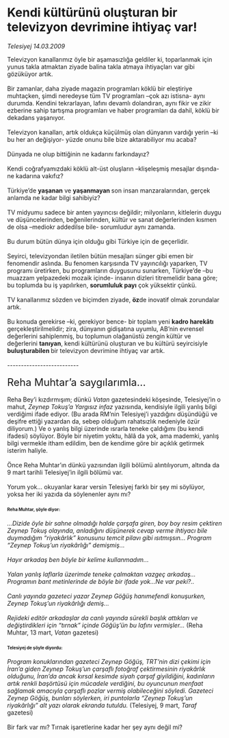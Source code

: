 # Kendi kültürünü oluşturan bir televizyon devrimine ihtiyaç var!

*Telesiyej 14.03.2009*

<div class="taraf_structure_2col_1zq">
<div class="margen_n">



 <p>Televizyon kanallarımız öyle bir aşamasızlığa geldiler ki, toparlanmak için yunus takla atmaktan ziyade balina takla atmaya ihtiyaçları var gibi gözüküyor artık. <br/><br/>Bir zamanlar, daha ziyade magazin programları köklü bir eleştiriye muhtaçken, şimdi neredeyse tüm TV programları –çok azı istisna- aynı durumda. Kendini tekrarlayan, lafını devamlı dolandıran, aynı fikir ve zikir ezberine sahip tartışma programları ve haber programları da dahil, köklü bir dekadans yaşanıyor. <br/><br/>Televizyon kanalları, artık oldukça küçülmüş olan dünyanın vardığı yerin –ki bu her an değişiyor- yüzde onunu bile bize aktarabiliyor mu acaba? <br/><br/>Dünyada ne olup bittiğinin ne kadarını farkındayız? <br/><br/>Kendi coğrafyamızdaki köklü alt-üst oluşların –klişeleşmiş mesajlar dışında- ne kadarına vakıfız? <br/><br/>Türkiye’de <b>yaşanan</b> ve <b>yaşanmayan </b>son insan manzaralarından, gerçek anlamda ne kadar bilgi sahibiyiz? <br/><br/>TV midyumu sadece bir anten yayıncısı değildir; milyonların, kitlelerin duygu ve düşüncelerinden, beğenilerinden, kültür ve sanat değerlerinden kısmen de olsa –mediokr addedilse bile- sorumludur aynı zamanda. <br/><br/>Bu durum bütün dünya için olduğu gibi Türkiye için de geçerlidir. <br/><br/>Seyirci, televizyondan iletilen bütün mesajları sünger gibi emen bir fenomendir aslında. Bu fenomen karşısında TV yayıncılığı yaparken, TV programı üretirken, bu programların duygusunu sunarken, Türkiye’de –bu muazzam yelpazedeki mozaik içinde- insanın dizleri titremelidir bana göre; bu toplumda bu iş yapılırken, <b>sorumluluk payı</b> çok yüksektir çünkü. <br/><br/>TV kanallarımız sözden ve biçimden ziyade, <b>öz</b>de inovatif olmak zorundalar artık. <br/><br/>Bu konuda gerekirse –ki, gerekiyor bence- bir toplam yeni <b>kadro harekâtı </b>gerçekleştirilmelidir; zira, dünyanın gidişatına uyumlu, AB’nin evrensel değerlerini sahiplenmiş, bu toplumun olağanüstü zengin kültür ve değerlerini <b>tanıyan</b>, kendi kültürünü oluşturan ve bu kültürü seyircisiyle <b>buluşturabilen </b>bir televizyon devrimine ihtiyaç var artık. <br/><br/>-------------------------- <br/><br/><font size="5">Reha Muhtar’a saygılarımla...</font> <br/><br/>Reha Bey’i kızdırmışım; dünkü <i>Vatan</i> gazetesindeki köşesinde, Telesiyej’in o mahut, <i>Zeynep Tokuş’a Yargısız infaz</i> yazısında, kendisiyle ilgili yanlış bilgi verdiğimi ifade ediyor. (Bu arada RM’nin Telesiyej’i yazdığını düşündüğü ve deşifre ettiği yazardan da, sebep olduğum rahatsızlık nedeniyle özür diliyorum.) Ve o yanlış bilgi üzerinde ısrarla teneke çaldığımı (bu kendi ifadesi) söylüyor. Böyle bir niyetim yoktu, hâlâ da yok, ama mademki, yanlış bilgi vermekle itham edildim, ben de kendime göre bir açıklık getirmek isterim haliyle. <br/><br/>Önce Reha Muhtar’ın dünkü yazısından ilgili bölümü alıntılıyorum, altında da 9 mart tarihli Telesiyej’in ilgili bölümü var. <br/><br/>Yorum yok... okuyanlar karar versin Telesiyej farklı bir şey mi söylüyor, yoksa her iki yazıda da söylenenler aynı mı?<b> <br/><br/><font size="1">Reha Muhtar, şöyle diyor:</font></b><i> <br/><br/>…Dizide öyle bir sahne olmadığı halde çarşafa giren, boy boy resim çektiren Zeynep Tokuş olayında, anladığını düşünerek cevap verme ihtiyacı bile duymadığım “riyakârlık” konusunu temcit pilavı gibi ısıtmışsın... Program “Zeynep Tokuş’un riyakârlığı” demişmiş... <br/><br/>Hayır arkadaş ben böyle bir kelime kullanmadım... <br/><br/>Yalan yanlış laflarla üzerimde teneke çalmaktan vazgeç arkadaş... Programın bant metinlerinde de böyle bir ifade yok...Ne var peki?.. <br/><br/>Canlı yayında gazeteci yazar Zeynep Göğüş hanımefendi konuşurken, Zeynep Tokuş’un riyakârlığı demiş... <br/><br/>Rejideki editör arkadaşlar da canlı yayında sürekli başlık attıkları ve değiştirdikleri için “tırnak” içinde Göğüş’ün bu lafını vermişler...</i> (Reha Muhtar, 13 mart, <i>Vatan</i> gazetesi) <b><br/><br/><font size="1">Telesiyej de şöyle diyordu:</font> </b><i><br/><br/>Program konuklarından gazeteci Zeynep Göğüş, TRT’nin dizi çekimi için İran’a giden Zeynep Tokuş’un çarşaflı fotoğraf çektirmesinin riyakârlık olduğunu, İran’da ancak kırsal kesimde siyah çarşaf giyildiğini, kadınların artık renkli başörtüsü için mücadele verdiğini, bu oyuncunun menfaat sağlamak amacıyla çarşaflı pozlar vermiş olabileceğini söyledi. Gazeteci Zeynep Göğüş, bunları söylerken, iri puntolarla “Zeynep Tokuş’un riyakârlığı” alt yazı olarak ekranda tutuldu.</i> (Telesiyej, 9 mart, <i>Taraf</i> gazetesi) <br/><br/>Bir fark var mı? Tırnak işaretlerine kadar her şey aynı değil mi?</p>

<br/>


<div id="taraf_not">
</div>

</div>


</div>
